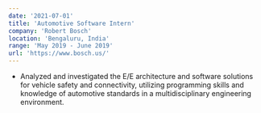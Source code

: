 ```yaml
---
date: '2021-07-01'
title: 'Automotive Software Intern'
company: 'Robert Bosch'
location: 'Bengaluru, India'
range: 'May 2019 - June 2019'
url: 'https://www.bosch.us/'
---
```


- Analyzed and investigated the E/E architecture and software solutions for vehicle safety and connectivity, utilizing programming skills and knowledge of automotive standards in a multidisciplinary engineering environment.
